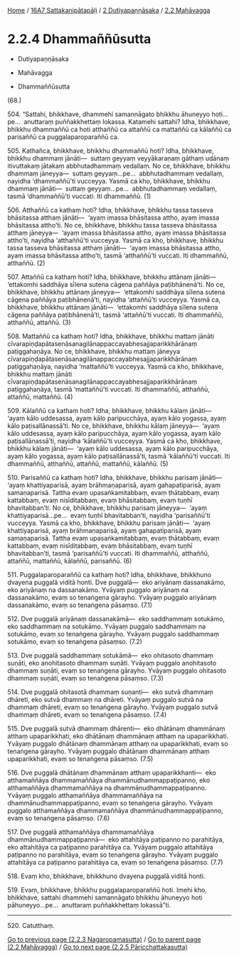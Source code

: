 
[Home](/) / [16A7 Sattakanipātapāḷi](../../../16A7.md) / [2 Dutiyapaṇṇāsaka](../../2.md) / [2.2 Mahāvagga](../2.2.md)

# 2.2.4 Dhammaññūsutta

* Dutiyapaṇṇāsaka

* Mahāvagga

* Dhammaññūsutta

(68.)

504\. “Sattahi, bhikkhave, dhammehi samannāgato bhikkhu āhuneyyo hoti…pe…  anuttaraṃ puññakkhettaṃ lokassa. Katamehi sattahi? Idha, bhikkhave, bhikkhu dhammaññū ca hoti atthaññū ca attaññū ca mattaññū ca kālaññū ca parisaññū ca puggalaparoparaññū ca.

505\. Kathañca, bhikkhave, bhikkhu dhammaññū hoti? Idha, bhikkhave, bhikkhu dhammaṃ jānāti—  suttaṃ geyyaṃ veyyākaraṇaṃ gāthaṃ udānaṃ itivuttakaṃ jātakaṃ abbhutadhammaṃ vedallaṃ. No ce, bhikkhave, bhikkhu dhammaṃ jāneyya—  suttaṃ geyyaṃ…pe…  abbhutadhammaṃ vedallaṃ, nayidha ‘dhammaññū’ti vucceyya. Yasmā ca kho, bhikkhave, bhikkhu dhammaṃ jānāti—  suttaṃ geyyaṃ…pe…  abbhutadhammaṃ vedallaṃ, tasmā ‘dhammaññū’ti vuccati. Iti dhammaññū. (1)

506\. Atthaññū ca kathaṃ hoti? Idha, bhikkhave, bhikkhu tassa tasseva bhāsitassa atthaṃ jānāti—  ‘ayaṃ imassa bhāsitassa attho, ayaṃ imassa bhāsitassa attho’ti. No ce, bhikkhave, bhikkhu tassa tasseva bhāsitassa atthaṃ jāneyya—  ‘ayaṃ imassa bhāsitassa attho, ayaṃ imassa bhāsitassa attho’ti, nayidha ‘atthaññū’ti vucceyya. Yasmā ca kho, bhikkhave, bhikkhu tassa tasseva bhāsitassa atthaṃ jānāti—  ‘ayaṃ imassa bhāsitassa attho, ayaṃ imassa bhāsitassa attho’ti, tasmā ‘atthaññū’ti vuccati. Iti dhammaññū, atthaññū. (2)

507\. Attaññū ca kathaṃ hoti? Idha, bhikkhave, bhikkhu attānaṃ jānāti—  ‘ettakomhi saddhāya sīlena sutena cāgena paññāya paṭibhānenā’ti. No ce, bhikkhave, bhikkhu attānaṃ jāneyya—  ‘ettakomhi saddhāya sīlena sutena cāgena paññāya paṭibhānenā’ti, nayidha ‘attaññū’ti vucceyya. Yasmā ca, bhikkhave, bhikkhu attānaṃ jānāti—  ‘ettakomhi saddhāya sīlena sutena cāgena paññāya paṭibhānenā’ti, tasmā ‘attaññū’ti vuccati. Iti dhammaññū, atthaññū, attaññū. (3)

508\. Mattaññū ca kathaṃ hoti? Idha, bhikkhave, bhikkhu mattaṃ jānāti cīvarapiṇḍapātasenāsanagilānappaccayabhesajjaparikkhārānaṃ paṭiggahaṇāya. No ce, bhikkhave, bhikkhu mattaṃ jāneyya cīvarapiṇḍapātasenāsanagilānappaccayabhesajjaparikkhārānaṃ paṭiggahaṇāya, nayidha ‘mattaññū’ti vucceyya. Yasmā ca kho, bhikkhave, bhikkhu mattaṃ jānāti cīvarapiṇḍapātasenāsanagilānappaccayabhesajjaparikkhārānaṃ paṭiggahaṇāya, tasmā ‘mattaññū’ti vuccati. Iti dhammaññū, atthaññū, attaññū, mattaññū. (4)

509\. Kālaññū ca kathaṃ hoti? Idha, bhikkhave, bhikkhu kālaṃ jānāti—  ‘ayaṃ kālo uddesassa, ayaṃ kālo paripucchāya, ayaṃ kālo yogassa, ayaṃ kālo paṭisallānassā’ti. No ce, bhikkhave, bhikkhu kālaṃ jāneyya—  ‘ayaṃ kālo uddesassa, ayaṃ kālo paripucchāya, ayaṃ kālo yogassa, ayaṃ kālo paṭisallānassā’ti, nayidha ‘kālaññū’ti vucceyya. Yasmā ca kho, bhikkhave, bhikkhu kālaṃ jānāti—  ‘ayaṃ kālo uddesassa, ayaṃ kālo paripucchāya, ayaṃ kālo yogassa, ayaṃ kālo paṭisallānassā’ti, tasmā ‘kālaññū’ti vuccati. Iti dhammaññū, atthaññū, attaññū, mattaññū, kālaññū. (5)

510\. Parisaññū ca kathaṃ hoti? Idha, bhikkhave, bhikkhu parisaṃ jānāti—  ‘ayaṃ khattiyaparisā, ayaṃ brāhmaṇaparisā, ayaṃ gahapatiparisā, ayaṃ samaṇaparisā. Tattha evaṃ upasaṅkamitabbaṃ, evaṃ ṭhātabbaṃ, evaṃ kattabbaṃ, evaṃ nisīditabbaṃ, evaṃ bhāsitabbaṃ, evaṃ tuṇhī bhavitabban’ti. No ce, bhikkhave, bhikkhu parisaṃ jāneyya—  ‘ayaṃ khattiyaparisā…pe…  evaṃ tuṇhī bhavitabban’ti, nayidha ‘parisaññū’ti vucceyya. Yasmā ca kho, bhikkhave, bhikkhu parisaṃ jānāti—  ‘ayaṃ khattiyaparisā, ayaṃ brāhmaṇaparisā, ayaṃ gahapatiparisā, ayaṃ samaṇaparisā. Tattha evaṃ upasaṅkamitabbaṃ, evaṃ ṭhātabbaṃ, evaṃ kattabbaṃ, evaṃ nisīditabbaṃ, evaṃ bhāsitabbaṃ, evaṃ tuṇhī bhavitabban’ti, tasmā ‘parisaññū’ti vuccati. Iti dhammaññū, atthaññū, attaññū, mattaññū, kālaññū, parisaññū. (6)

511\. Puggalaparoparaññū ca kathaṃ hoti? Idha, bhikkhave, bhikkhuno dvayena puggalā viditā honti. Dve puggalā—  eko ariyānaṃ dassanakāmo, eko ariyānaṃ na dassanakāmo. Yvāyaṃ puggalo ariyānaṃ na dassanakāmo, evaṃ so tenaṅgena gārayho. Yvāyaṃ puggalo ariyānaṃ dassanakāmo, evaṃ so tenaṅgena pāsaṃso. (7.1)

512\. Dve puggalā ariyānaṃ dassanakāmā—  eko saddhammaṃ sotukāmo, eko saddhammaṃ na sotukāmo. Yvāyaṃ puggalo saddhammaṃ na sotukāmo, evaṃ so tenaṅgena gārayho. Yvāyaṃ puggalo saddhammaṃ sotukāmo, evaṃ so tenaṅgena pāsaṃso. (7.2)

513\. Dve puggalā saddhammaṃ sotukāmā—  eko ohitasoto dhammaṃ suṇāti, eko anohitasoto dhammaṃ suṇāti. Yvāyaṃ puggalo anohitasoto dhammaṃ suṇāti, evaṃ so tenaṅgena gārayho. Yvāyaṃ puggalo ohitasoto dhammaṃ suṇāti, evaṃ so tenaṅgena pāsaṃso. (7.3)

514\. Dve puggalā ohitasotā dhammaṃ suṇanti—  eko sutvā dhammaṃ dhāreti, eko sutvā dhammaṃ na dhāreti. Yvāyaṃ puggalo sutvā na dhammaṃ dhāreti, evaṃ so tenaṅgena gārayho. Yvāyaṃ puggalo sutvā dhammaṃ dhāreti, evaṃ so tenaṅgena pāsaṃso. (7.4)

515\. Dve puggalā sutvā dhammaṃ dhārenti—  eko dhātānaṃ dhammānaṃ atthaṃ upaparikkhati, eko dhātānaṃ dhammānaṃ atthaṃ na upaparikkhati. Yvāyaṃ puggalo dhātānaṃ dhammānaṃ atthaṃ na upaparikkhati, evaṃ so tenaṅgena gārayho. Yvāyaṃ puggalo dhātānaṃ dhammānaṃ atthaṃ upaparikkhati, evaṃ so tenaṅgena pāsaṃso. (7.5)

516\. Dve puggalā dhātānaṃ dhammānaṃ atthaṃ upaparikkhanti—  eko atthamaññāya dhammamaññāya dhammānudhammappaṭipanno, eko atthamaññāya dhammamaññāya na dhammānudhammappaṭipanno. Yvāyaṃ puggalo atthamaññāya dhammamaññāya na dhammānudhammappaṭipanno, evaṃ so tenaṅgena gārayho. Yvāyaṃ puggalo atthamaññāya dhammamaññāya dhammānudhammappaṭipanno, evaṃ so tenaṅgena pāsaṃso. (7.6)

517\. Dve puggalā atthamaññāya dhammamaññāya dhammānudhammappaṭipannā—  eko attahitāya paṭipanno no parahitāya, eko attahitāya ca paṭipanno parahitāya ca. Yvāyaṃ puggalo attahitāya paṭipanno no parahitāya, evaṃ so tenaṅgena gārayho. Yvāyaṃ puggalo attahitāya ca paṭipanno parahitāya ca, evaṃ so tenaṅgena pāsaṃso. (7.7)

518\. Evaṃ kho, bhikkhave, bhikkhuno dvayena puggalā viditā honti.

519\. Evaṃ, bhikkhave, bhikkhu puggalaparoparaññū hoti. Imehi kho, bhikkhave, sattahi dhammehi samannāgato bhikkhu āhuneyyo hoti pāhuneyyo…pe…  anuttaraṃ puññakkhettaṃ lokassā”ti.

---

520\. Catutthaṃ.



[Go to previous page (2.2.3 Nagaropamasutta)](2.2.3.md) / [Go to parent page (2.2 Mahāvagga)](../2.2.md) / [Go to next page (2.2.5 Pāricchattakasutta)](2.2.5.md)


